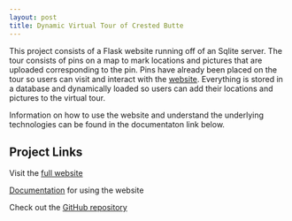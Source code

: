 ```yaml
---
layout: post
title: Dynamic Virtual Tour of Crested Butte
---
```


This project consists of a Flask website running off of an Sqlite server. The tour consists of pins on a map to mark locations and pictures that are uploaded corresponding to the pin. Pins have already been placed on the tour so users can visit and interact with the <a href="http://danielfrentzel.pythonanywhere.com/">website</a>. Everything is stored in a database and dynamically loaded so users can add their locations and pictures to the virtual tour.

Information on how to use the website and understand the underlying technologies can be found in the documentaton link below.

<h2>Project Links</h2>
<p>Visit the <a href="http://danielfrentzel.pythonanywhere.com/">full website</a></p>
<p><a href="https://danielfrentzel.github.io/2017-VT-CS350/">Documentation</a> for using the website</p>
<p>Check out the <a href="https://github.com/danielfrentzel/2017-VT-CS350">GitHub repository</a></p>
